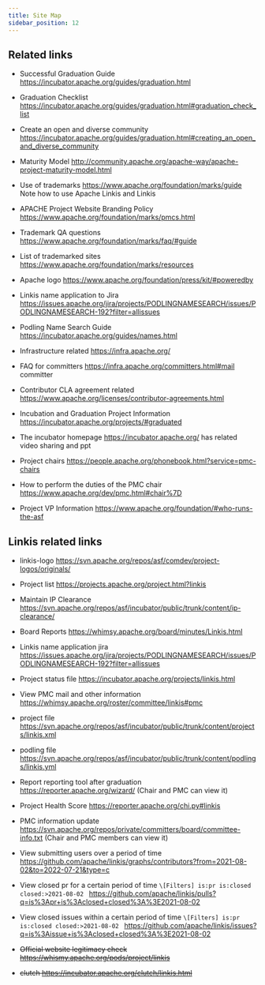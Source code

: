 ```yaml
---
title: Site Map
sidebar_position: 12
---
```


## Related links 

- Successful Graduation Guide https://incubator.apache.org/guides/graduation.html

- Graduation Checklist https://incubator.apache.org/guides/graduation.html#graduation_check_list

- Create an open and diverse community https://incubator.apache.org/guides/graduation.html#creating_an_open_and_diverse_community

- Maturity Model http://community.apache.org/apache-way/apache-project-maturity-model.html

- Use of trademarks https://www.apache.org/foundation/marks/guide Note how to use Apache Linkis and Linkis

- APACHE Project Website Branding Policy https://www.apache.org/foundation/marks/pmcs.html

- Trademark QA questions https://www.apache.org/foundation/marks/faq/#guide

- List of trademarked sites https://www.apache.org/foundation/marks/resources

- Apache logo https://www.apache.org/foundation/press/kit/#poweredby 

- Linkis name application to Jira https://issues.apache.org/jira/projects/PODLINGNAMESEARCH/issues/PODLINGNAMESEARCH-192?filter=allissues

- Podling Name Search Guide https://incubator.apache.org/guides/names.html

- Infrastructure related https://infra.apache.org/

- FAQ for committers https://infra.apache.org/committers.html#mail committer

- Contributor CLA agreement related https://www.apache.org/licenses/contributor-agreements.html

- Incubation and Graduation Project Information https://incubator.apache.org/projects/#graduated

- The incubator homepage https://incubator.apache.org/ has related video sharing and ppt

- Project chairs https://people.apache.org/phonebook.html?service=pmc-chairs

- How to perform the duties of the PMC chair  https://www.apache.org/dev/pmc.html#chair%7D

- Project VP Information  https://www.apache.org/foundation/#who-runs-the-asf

## Linkis related links
- linkis-logo https://svn.apache.org/repos/asf/comdev/project-logos/originals/
- Project list https://projects.apache.org/project.html?linkis
- Maintain IP Clearance https://svn.apache.org/repos/asf/incubator/public/trunk/content/ip-clearance/
- Board Reports https://whimsy.apache.org/board/minutes/Linkis.html
- Linkis name application jira https://issues.apache.org/jira/projects/PODLINGNAMESEARCH/issues/PODLINGNAMESEARCH-192?filter=allissues
- Project status file https://incubator.apache.org/projects/linkis.html

- View PMC mail and other information https://whimsy.apache.org/roster/committee/linkis#pmc 
- project file https://svn.apache.org/repos/asf/incubator/public/trunk/content/projects/linkis.xml
- podling file https://svn.apache.org/repos/asf/incubator/public/trunk/content/podlings/linkis.yml

- Report reporting tool after graduation https://reporter.apache.org/wizard/ (Chair and PMC can view it)
- Project Health Score https://reporter.apache.org/chi.py#linkis
- PMC information update https://svn.apache.org/repos/private/committers/board/committee-info.txt (Chair and PMC members can view it)


- View submitting users over a period of time
https://github.com/apache/linkis/graphs/contributors?from=2021-08-02&to=2022-07-21&type=c

- View closed pr for a certain period of time
`\[Filters] is:pr is:closed closed:>2021-08-02 `
https://github.com/apache/linkis/pulls?q=is%3Apr+is%3Aclosed+closed%3A%3E2021-08-02


- View closed issues within a certain period of time
`\[Filters] is:pr is:closed closed:>2021-08-02 `
https://github.com/apache/linkis/issues?q=is%3Aissue+is%3Aclosed+closed%3A%3E2021-08-02

- ~~Official website legitimacy check https://whismy.apache.org/pods/project/linkis~~
- ~~clutch https://incubator.apache.org/clutch/linkis.html~~